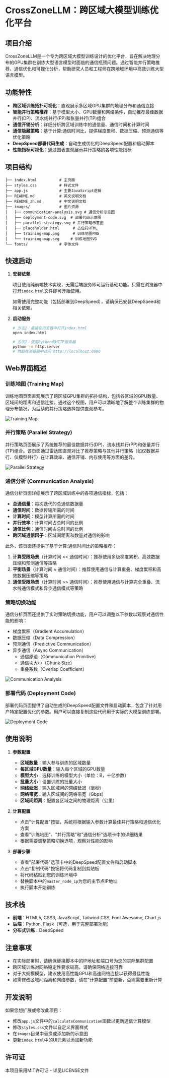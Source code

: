 # CrossZoneLLM：跨区域大模型训练优化平台

## 项目介绍
CrossZoneLLM是一个专为跨区域大模型训练设计的优化平台，旨在解决地理分布的GPU集群在训练大型语言模型时面临的通信瓶颈问题。通过智能并行策略推荐、通信优化和可视化分析，帮助研究人员和工程师在跨地域环境中高效训练大型语言模型。

## 功能特性
- **跨区域训练拓扑可视化**：直观展示多区域GPU集群的地理分布和通信连接
- **智能并行策略推荐**：基于模型大小、GPU数量和网络条件，自动推荐最佳数据并行(DP)、流水线并行(PP)和张量并行(TP)组合
- **通信开销分析**：详细分析跨区域训练中的通信量、通信时间和计算时间
- **通信隐藏策略**：基于计算:通信时间比，提供梯度累积、数据压缩、预测通信等优化策略
- **DeepSpeed部署代码生成**：自动生成优化的DeepSpeed配置和启动脚本
- **性能指标可视化**：通过图表直观展示并行策略的各项性能指标

## 项目结构
```
├── index.html          # 主页面
├── styles.css          # 样式文件
├── app.js              # 主要JavaScript逻辑
├── README.md           # 英文说明文档
├── README_zh.md        # 中文说明文档
├── images/             # 图片资源
│   ├── communication-analysis.svg # 通信分析示意图
│   ├── deployment-code.svg  # 部署代码示意图
│   ├── parallel-strategy.svg # 并行策略示意图
│   ├── placeholder.html      # 占位符HTML
│   ├── training-map.png      # 训练地图PNG
│   └── training-map.svg     # 训练地图SVG
└── fonts/              # 字体文件
```

## 快速启动

1. **安装依赖**
   
   项目使用纯前端技术实现，无需后端服务即可运行基础功能。只需在浏览器中打开`index.html`文件即可开始使用。
   
   如需使用完整功能（包括部署到DeepSpeed），请确保已安装DeepSpeed和相关依赖。

2. **启动服务**
   
   ```bash
   # 方法1：直接在浏览器中打开index.html
   open index.html
   
   # 方法2：使用Python的HTTP服务器
   python -m http.server
   # 然后在浏览器中访问 http://localhost:8000
   ```

## Web界面概述

### 训练地图 (Training Map)

训练地图页面直观展示了跨区域GPU集群的拓扑结构，包括各区域的GPU数量、区域间的距离和通信连接。通过这个视图，用户可以清晰地了解整个训练集群的物理分布情况，为后续的并行策略选择提供直观参考。

![Training Map](images/training-map.svg)

### 并行策略 (Parallel Strategy)

并行策略页面展示了系统推荐的最佳数据并行(DP)、流水线并行(PP)和张量并行(TP)组合。该页面通过雷达图直观对比了推荐策略与其他并行策略（如仅数据并行、仅模型并行）在计算效率、通信开销、内存使用等方面的差异。

![Parallel Strategy](images/parallel-strategy.svg)

### 通信分析 (Communication Analysis)

通信分析页面详细展示了跨区域训练中的各项通信指标，包括：

- **总通信量**：每次迭代的总通信数据量
- **通信时间**：数据传输所需的时间
- **计算时间**：模型计算所需的时间
- **并行效率**：计算时间占总时间的比例
- **通信比例**：通信时间占总时间的比例
- **跨区域通信因子**：区域间距离和数量对通信的影响

此外，该页面还提供了基于计算:通信时间比的策略推荐：

1. **计算受限场景**（计算时间 << 通信时间）：推荐使用多级梯度累积、高效数据压缩和预测通信等策略
2. **平衡场景**（计算时间 ≈ 通信时间）：推荐使用通信与计算重叠、梯度累积和高效数据压缩等策略
3. **通信受限场景**（计算时间 >> 通信时间）：推荐使用通信与计算完全重叠、流水线通信模式和异步通信模式等策略

### 策略切换功能

通信分析页面还提供了实时策略切换功能，用户可以调整以下参数以观察对通信性能的影响：

- 梯度累积（Gradient Accumulation）
- 数据压缩（Data Compression）
- 预测通信（Predictive Communication）
- 异步通信（Async Communication）
   - 通信原语（Communication Primitive）
   - 通信块大小（Chunk Size）
   - 重叠系数（Overlap Coefficient）

![Communication Analysis](images/communication-analysis.svg)

### 部署代码 (Deployment Code)

部署代码页面提供了自动生成的DeepSpeed配置文件和启动脚本，包含了针对用户特定配置优化的参数。用户可以直接复制这些代码用于实际的大模型训练部署。

![Deployment Code](images/deployment-code.svg)

## 使用说明

1. **参数配置**
   - **区域数量**：输入参与训练的区域数量
   - **每区域GPU数量**：输入每个区域的GPU数量
   - **模型大小**：选择训练的模型大小（单位：B，十亿参数）
   - **批量大小**：设置训练的批量大小
   - **网络延迟**：输入区域间的网络延迟（毫秒）
   - **网络带宽**：输入区域间的网络带宽（Gbps）
   - **区域间距离**：配置各区域之间的物理距离（公里）

2. **计算配置**
   - 点击"计算配置"按钮，系统将根据输入参数计算最佳并行策略和通信优化方案
   - 查看"训练地图"、"并行策略"和"通信分析"选项卡中的详细结果
   - 根据需要调整策略切换选项，观察对性能的影响

3. **部署步骤**
   - 查看"部署代码"选项卡中的DeepSpeed配置文件和启动脚本
   - 点击"复制代码"按钮将代码复制到剪贴板
   - 将代码粘贴到您的训练环境中
   - 替换脚本中的`master_node_ip`为您的主节点IP地址
   - 执行脚本开始训练

## 技术栈

- **前端**：HTML5, CSS3, JavaScript, Tailwind CSS, Font Awesome, Chart.js
- **后端**：Python, Flask（可选，用于完整部署功能）
- **分布式训练**：DeepSpeed

## 注意事项

- 在实际部署时，请确保替换脚本中的IP地址和端口号为您的实际集群配置
- 跨区域训练对网络稳定性要求较高，请确保网络连接可靠
- 对于大规模模型，建议使用高性能GPU和高速网络连接以获得最佳性能
- 如需修改区域间距离和网络参数，请在"计算配置"前更新，否则需要重新计算

## 开发说明

如果您想扩展或修改此项目：

- 修改`app.js`文件中的`calculateCommunication`函数以更新通信计算模型
- 修改`styles.css`文件以自定义界面样式
- 在`images`目录中替换或添加新的示意图
- 更新`index.html`中的UI元素以添加新功能

## 许可证

本项目采用MIT许可证 - 详见LICENSE文件